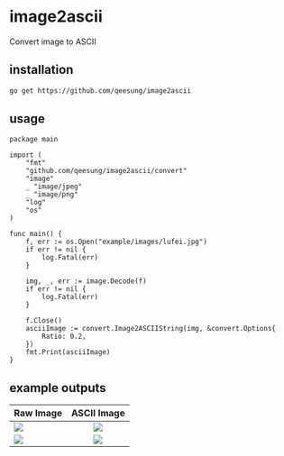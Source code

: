 # image2ascii

Convert image to ASCII

## installation

```bash
go get https://github.com/qeesung/image2ascii
```

## usage

```golang
package main

import (
	"fmt"
	"github.com/qeesung/image2ascii/convert"
	"image"
	_ "image/jpeg"
	_ "image/png"
	"log"
	"os"
)

func main() {
	f, err := os.Open("example/images/lufei.jpg")
	if err != nil {
		log.Fatal(err)
	}

	img, _, err := image.Decode(f)
	if err != nil {
		log.Fatal(err)
	}

	f.Close()
	asciiImage := convert.Image2ASCIIString(img, &convert.Options{
		Ratio: 0.2,
	})
	fmt.Print(asciiImage)
}
```

## example outputs

| Raw Image         | ASCII Image           |
| ------------- |:-------------:| 
| ![](https://raw.githubusercontent.com/qeesung/image2ascii/master/example/images/lufei.jpg)      | ![](https://raw.githubusercontent.com/qeesung/image2ascii/master/example/images/lufei_ascii.png) |
 ![](https://raw.githubusercontent.com/qeesung/image2ascii/master/example/images/pikaqiu.jpeg)      | ![](https://raw.githubusercontent.com/qeesung/image2ascii/master/example/images/pikaqiu_ascii.png) |
